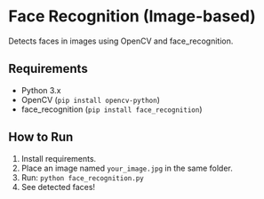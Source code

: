 # Face Recognition (Image-based)

Detects faces in images using OpenCV and face_recognition.

## Requirements

- Python 3.x
- OpenCV (`pip install opencv-python`)
- face_recognition (`pip install face_recognition`)

## How to Run

1. Install requirements.
2. Place an image named `your_image.jpg` in the same folder.
3. Run: `python face_recognition.py`
4. See detected faces!
